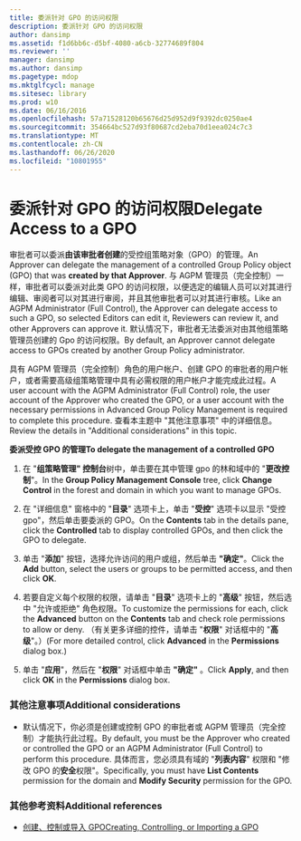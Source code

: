 ```yaml
---
title: 委派针对 GPO 的访问权限
description: 委派针对 GPO 的访问权限
author: dansimp
ms.assetid: f1d6bb6c-d5bf-4080-a6cb-32774689f804
ms.reviewer: ''
manager: dansimp
ms.author: dansimp
ms.pagetype: mdop
ms.mktglfcycl: manage
ms.sitesec: library
ms.prod: w10
ms.date: 06/16/2016
ms.openlocfilehash: 57a71528120b65676d25d952d9f9392dc0250ae4
ms.sourcegitcommit: 354664bc527d93f80687cd2eba70d1eea024c7c3
ms.translationtype: MT
ms.contentlocale: zh-CN
ms.lasthandoff: 06/26/2020
ms.locfileid: "10801955"
---
```

# <span data-ttu-id="8de40-103">委派针对 GPO 的访问权限</span><span class="sxs-lookup"><span data-stu-id="8de40-103">Delegate Access to a GPO</span></span>


<span data-ttu-id="8de40-104">审批者可以委派**由该审批者创建**的受控组策略对象（GPO）的管理。</span><span class="sxs-lookup"><span data-stu-id="8de40-104">An Approver can delegate the management of a controlled Group Policy object (GPO) that was **created by that Approver**.</span></span> <span data-ttu-id="8de40-105">与 AGPM 管理员（完全控制）一样，审批者可以委派对此类 GPO 的访问权限，以便选定的编辑人员可以对其进行编辑、审阅者可以对其进行审阅，并且其他审批者可以对其进行审核。</span><span class="sxs-lookup"><span data-stu-id="8de40-105">Like an AGPM Administrator (Full Control), the Approver can delegate access to such a GPO, so selected Editors can edit it, Reviewers can review it, and other Approvers can approve it.</span></span> <span data-ttu-id="8de40-106">默认情况下，审批者无法委派对由其他组策略管理员创建的 Gpo 的访问权限。</span><span class="sxs-lookup"><span data-stu-id="8de40-106">By default, an Approver cannot delegate access to GPOs created by another Group Policy administrator.</span></span>

<span data-ttu-id="8de40-107">具有 AGPM 管理员（完全控制）角色的用户帐户、创建 GPO 的审批者的用户帐户，或者需要高级组策略管理中具有必需权限的用户帐户才能完成此过程。</span><span class="sxs-lookup"><span data-stu-id="8de40-107">A user account with the AGPM Administrator (Full Control) role, the user account of the Approver who created the GPO, or a user account with the necessary permissions in Advanced Group Policy Management is required to complete this procedure.</span></span> <span data-ttu-id="8de40-108">查看本主题中 "其他注意事项" 中的详细信息。</span><span class="sxs-lookup"><span data-stu-id="8de40-108">Review the details in "Additional considerations" in this topic.</span></span>

**<span data-ttu-id="8de40-109">委派受控 GPO 的管理</span><span class="sxs-lookup"><span data-stu-id="8de40-109">To delegate the management of a controlled GPO</span></span>**

1.  <span data-ttu-id="8de40-110">在 "**组策略管理" 控制台**树中，单击要在其中管理 gpo 的林和域中的 "**更改控制**"。</span><span class="sxs-lookup"><span data-stu-id="8de40-110">In the **Group Policy Management Console** tree, click **Change Control** in the forest and domain in which you want to manage GPOs.</span></span>

2.  <span data-ttu-id="8de40-111">在 "详细信息" 窗格中的 "**目录**" 选项卡上，单击 "**受控**" 选项卡以显示 "受控 gpo"，然后单击要委派的 GPO。</span><span class="sxs-lookup"><span data-stu-id="8de40-111">On the **Contents** tab in the details pane, click the **Controlled** tab to display controlled GPOs, and then click the GPO to delegate.</span></span>

3.  <span data-ttu-id="8de40-112">单击 "**添加**" 按钮，选择允许访问的用户或组，然后单击 **"确定"**。</span><span class="sxs-lookup"><span data-stu-id="8de40-112">Click the **Add** button, select the users or groups to be permitted access, and then click **OK**.</span></span>

4.  <span data-ttu-id="8de40-113">若要自定义每个权限的权限，请单击 "**目录**" 选项卡上的 "**高级**" 按钮，然后选中 "允许或拒绝" 角色权限。</span><span class="sxs-lookup"><span data-stu-id="8de40-113">To customize the permissions for each, click the **Advanced** button on the **Contents** tab and check role permissions to allow or deny.</span></span> <span data-ttu-id="8de40-114">（有关更多详细的控件，请单击 "**权限**" 对话框中的 "**高级**"。）</span><span class="sxs-lookup"><span data-stu-id="8de40-114">(For more detailed control, click **Advanced** in the **Permissions** dialog box.)</span></span>

5.  <span data-ttu-id="8de40-115">单击 "**应用**"，然后在 "**权限**" 对话框中单击 **"确定"** 。</span><span class="sxs-lookup"><span data-stu-id="8de40-115">Click **Apply**, and then click **OK** in the **Permissions** dialog box.</span></span>

### <span data-ttu-id="8de40-116">其他注意事项</span><span class="sxs-lookup"><span data-stu-id="8de40-116">Additional considerations</span></span>

-   <span data-ttu-id="8de40-117">默认情况下，你必须是创建或控制 GPO 的审批者或 AGPM 管理员（完全控制）才能执行此过程。</span><span class="sxs-lookup"><span data-stu-id="8de40-117">By default, you must be the Approver who created or controlled the GPO or an AGPM Administrator (Full Control) to perform this procedure.</span></span> <span data-ttu-id="8de40-118">具体而言，您必须具有域的 "**列表内容**" 权限和 "修改 GPO 的**安全**权限"。</span><span class="sxs-lookup"><span data-stu-id="8de40-118">Specifically, you must have **List Contents** permission for the domain and **Modify Security** permission for the GPO.</span></span>

### <span data-ttu-id="8de40-119">其他参考资料</span><span class="sxs-lookup"><span data-stu-id="8de40-119">Additional references</span></span>

-   [<span data-ttu-id="8de40-120">创建、控制或导入 GPO</span><span class="sxs-lookup"><span data-stu-id="8de40-120">Creating, Controlling, or Importing a GPO</span></span>](creating-controlling-or-importing-a-gpo-approver.md)

 

 






